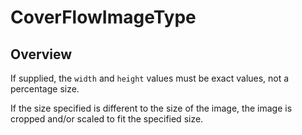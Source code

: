 # CoverFlowImageType

<TypeHeader/>

## Overview

If supplied, the `width` and `height` values must be exact values, not a percentage size.

If the size specified is different to the size of the image, the image is cropped and/or scaled
to fit the specified size.

<ApiDocs/>
